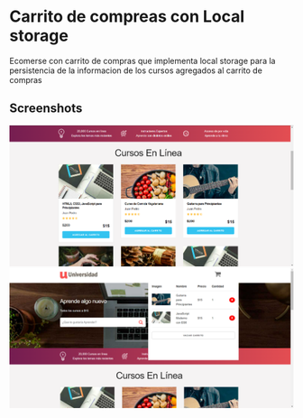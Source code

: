 # Carrito de compreas con Local storage
Ecomerse con carrito de compras que implementa local storage para la persistencia de la informacion de los cursos agregados al carrito de compras

## Screenshots
![Screenshots](./img/screenshots/Screenshot1.png)
![Screenshots](./img/screenshots/Screenshot.png)